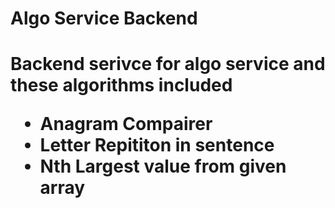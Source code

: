<h1>Algo Service Backend<h1>

  <p>Backend serivce for algo service and these algorithms included</p>
  <ul>
    <li>Anagram Compairer</li>
    <li>Letter Repititon in sentence</li>
    <li>Nth Largest value from given array</li>
  </ul>
